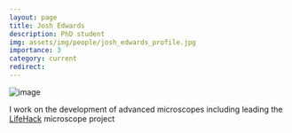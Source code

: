 ```yaml
---
layout: page
title: Josh Edwards
description: PhD student
img: assets/img/people/josh_edwards_profile.jpg
importance: 3
category: current
redirect: 
---
```


![image](assets/img/people/josh_edwards_profile)

I work on the development of advanced microscopes including leading the [LifeHack](https://holdenlab.github.io/LifeHackWebsite/) microscope project